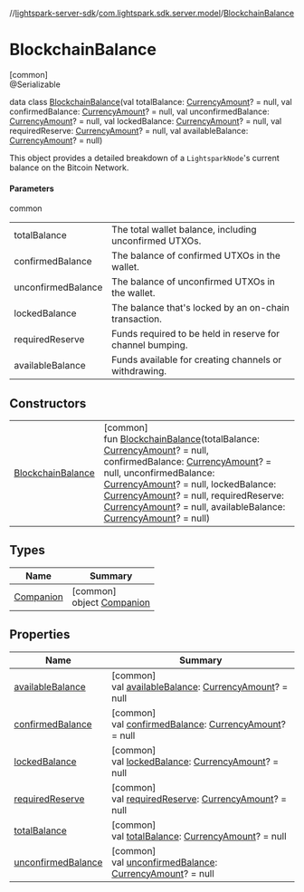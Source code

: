 //[lightspark-server-sdk](../../../index.md)/[com.lightspark.sdk.server.model](../index.md)/[BlockchainBalance](index.md)

# BlockchainBalance

[common]\
@Serializable

data class [BlockchainBalance](index.md)(val totalBalance: [CurrencyAmount](../-currency-amount/index.md)? = null, val confirmedBalance: [CurrencyAmount](../-currency-amount/index.md)? = null, val unconfirmedBalance: [CurrencyAmount](../-currency-amount/index.md)? = null, val lockedBalance: [CurrencyAmount](../-currency-amount/index.md)? = null, val requiredReserve: [CurrencyAmount](../-currency-amount/index.md)? = null, val availableBalance: [CurrencyAmount](../-currency-amount/index.md)? = null)

This object provides a detailed breakdown of a `LightsparkNode`'s current balance on the Bitcoin Network.

#### Parameters

common

| | |
|---|---|
| totalBalance | The total wallet balance, including unconfirmed UTXOs. |
| confirmedBalance | The balance of confirmed UTXOs in the wallet. |
| unconfirmedBalance | The balance of unconfirmed UTXOs in the wallet. |
| lockedBalance | The balance that's locked by an on-chain transaction. |
| requiredReserve | Funds required to be held in reserve for channel bumping. |
| availableBalance | Funds available for creating channels or withdrawing. |

## Constructors

| | |
|---|---|
| [BlockchainBalance](-blockchain-balance.md) | [common]<br>fun [BlockchainBalance](-blockchain-balance.md)(totalBalance: [CurrencyAmount](../-currency-amount/index.md)? = null, confirmedBalance: [CurrencyAmount](../-currency-amount/index.md)? = null, unconfirmedBalance: [CurrencyAmount](../-currency-amount/index.md)? = null, lockedBalance: [CurrencyAmount](../-currency-amount/index.md)? = null, requiredReserve: [CurrencyAmount](../-currency-amount/index.md)? = null, availableBalance: [CurrencyAmount](../-currency-amount/index.md)? = null) |

## Types

| Name | Summary |
|---|---|
| [Companion](-companion/index.md) | [common]<br>object [Companion](-companion/index.md) |

## Properties

| Name | Summary |
|---|---|
| [availableBalance](available-balance.md) | [common]<br>val [availableBalance](available-balance.md): [CurrencyAmount](../-currency-amount/index.md)? = null |
| [confirmedBalance](confirmed-balance.md) | [common]<br>val [confirmedBalance](confirmed-balance.md): [CurrencyAmount](../-currency-amount/index.md)? = null |
| [lockedBalance](locked-balance.md) | [common]<br>val [lockedBalance](locked-balance.md): [CurrencyAmount](../-currency-amount/index.md)? = null |
| [requiredReserve](required-reserve.md) | [common]<br>val [requiredReserve](required-reserve.md): [CurrencyAmount](../-currency-amount/index.md)? = null |
| [totalBalance](total-balance.md) | [common]<br>val [totalBalance](total-balance.md): [CurrencyAmount](../-currency-amount/index.md)? = null |
| [unconfirmedBalance](unconfirmed-balance.md) | [common]<br>val [unconfirmedBalance](unconfirmed-balance.md): [CurrencyAmount](../-currency-amount/index.md)? = null |
